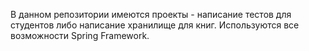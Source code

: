 В данном репозитории имеются проекты - написание тестов для студентов либо написание хранилище для книг.
Используются все возможности Spring Framework.
